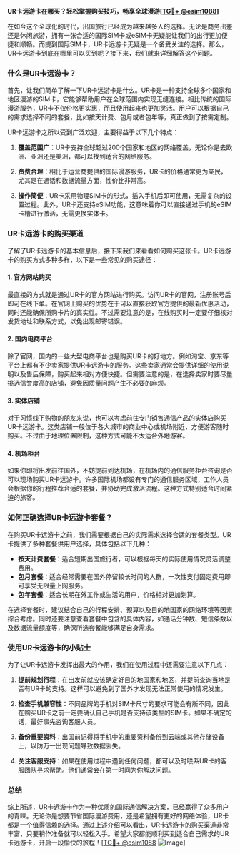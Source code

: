 **UR卡远游卡在哪买？轻松掌握购买技巧，畅享全球漫游[[TG💪+ @esim1088](https://t.me/s/esim1088)]**

在如今这个全球化的时代，出国旅行已经成为越来越多人的选择。无论是商务出差还是休闲旅游，拥有一张合适的国际SIM卡或eSIM卡无疑能让我们的出行更加便捷和顺畅。而提到国际SIM卡，UR卡远游卡无疑是一个备受关注的选择。那么，UR卡远游卡到底在哪里可以买到呢？接下来，我们就来详细解答这个问题。

### 什么是UR卡远游卡？

首先，让我们简单了解一下UR卡远游卡是什么。UR卡是一种支持全球多个国家和地区漫游的SIM卡，它能够帮助用户在全球范围内实现无缝连接。相比传统的国际漫游服务，UR卡不仅价格更实惠，而且使用起来也更加灵活。用户可以根据自己的需求选择不同的套餐，比如按天计费、包月或者包年等，真正做到了按需定制。

UR卡远游卡之所以受到广泛欢迎，主要得益于以下几个特点：

1. **覆盖范围广**：UR卡支持全球超过200个国家和地区的网络覆盖，无论你是去欧洲、亚洲还是美洲，都可以找到适合的网络服务。
   
2. **资费合理**：相比于运营商提供的国际漫游服务，UR卡的价格通常更为亲民，尤其是在通话和数据流量方面，性价比非常高。
   
3. **操作简便**：UR卡采用物理SIM卡的形式，插入手机后即可使用，无需复杂的设置过程。此外，UR卡还支持eSIM功能，这意味着你可以直接通过手机的eSIM卡槽进行激活，无需更换实体卡。

### UR卡远游卡的购买渠道

了解了UR卡远游卡的基本信息后，接下来我们来看看如何购买这张卡。UR卡远游卡的购买方式多种多样，以下是一些常见的购买途径：

#### 1. 官方网站购买

最直接的方式就是通过UR卡的官方网站进行购买。访问UR卡的官网，注册账号后即可在线下单。在官网上购买的优势在于可以直接获取官方提供的最新优惠活动，同时还能确保所购卡片的真实性。不过需要注意的是，在线购买时一定要仔细核对发货地址和联系方式，以免出现邮寄错误。

#### 2. 国内电商平台

除了官网，国内的一些大型电商平台也是购买UR卡的好地方。例如淘宝、京东等平台上都有不少卖家提供UR卡远游卡的服务。这些卖家通常会提供详细的使用说明以及售后保障，购买起来相对方便快捷。但需要注意的是，在选择卖家时要尽量挑选信誉度高的店铺，避免因质量问题产生不必要的麻烦。

#### 3. 实体店铺

对于习惯线下购物的朋友来说，也可以考虑前往专门销售通信产品的实体店购买UR卡远游卡。这类店铺一般位于各大城市的商业中心或机场附近，方便游客随时购买。不过由于地理位置限制，这种方式可能不太适合外地游客。

#### 4. 机场柜台

如果你即将出发前往国外，不妨提前到达机场，在机场内的通信服务柜台咨询是否可以现场购买UR卡远游卡。许多国际机场都设有专门的通信服务区域，工作人员会根据你的行程推荐合适的套餐，并协助完成激活流程。这种方式特别适合时间紧迫的旅客。

### 如何正确选择UR卡远游卡套餐？

在购买UR卡远游卡之前，我们需要根据自己的实际需求选择合适的套餐类型。UR卡提供了多种套餐供用户选择，具体包括以下几种：

- **按天计费套餐**：适合短期出国旅行者，可以根据每天的实际使用情况灵活调整费用。
- **包月套餐**：适合经常需要在国外停留较长时间的人群，一次性支付固定费用即可享受无限量上网服务。
- **包年套餐**：适合长期在外工作或生活的用户，价格相对更加划算。

在选择套餐时，建议结合自己的行程安排、预算以及目的地国家的网络环境等因素综合考虑。同时还要注意查看套餐中包含的具体内容，如通话分钟数、短信条数以及数据流量额度等，确保所选套餐能够满足自身需求。

### 使用UR卡远游卡的小贴士

为了让UR卡远游卡发挥出最大的作用，我们在使用过程中还需要注意以下几点：

1. **提前规划行程**：在出发前就应该确定好目的地国家和地区，并提前查询当地是否有UR卡的支持。这样可以避免到了国外才发现无法正常使用的情况发生。

2. **检查手机兼容性**：不同品牌的手机对SIM卡尺寸的要求可能会有所不同，因此在购买UR卡之前一定要确认自己手机是否支持该类型的SIM卡。如果不确定的话，最好事先咨询客服人员。

3. **备份重要资料**：出国前记得将手机中的重要资料备份到云端或其他存储设备上，以防万一出现问题导致数据丢失。

4. **关注客服支持**：如果在使用过程中遇到任何问题，都可以及时联系UR卡的客服团队寻求帮助。他们通常会在第一时间为你解决问题。

### 总结

综上所述，UR卡远游卡作为一种优质的国际通信解决方案，已经赢得了众多用户的青睐。无论你是想要节省国际漫游费用，还是希望拥有更好的网络体验，UR卡都是一个值得信赖的选择。通过上述介绍可以看出，UR卡远游卡的购买渠道非常丰富，只要稍作准备就可以轻松入手。希望大家都能顺利买到适合自己需求的UR卡远游卡，开启一段愉快的旅程！[[TG💪+ @esim1088](https://t.me/s/esim1088) ![Image](https://i.postimg.cc/4NQfJmqS/Snipaste-2025-05-13-00-14-12.png)]